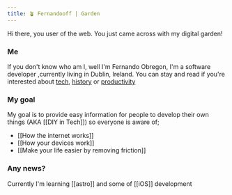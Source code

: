 ```yaml
---
title: 🪴 Fernandooff | Garden
---
```


Hi there, you user of the web. You just came across with my digital garden! 

### Me
If you don't know who am I, well I'm Fernando Obregon, I'm a software developer ,currently living in Dublin, Ireland. You can stay and read if you're interested about [tech](tech), [history](Zettelkasten/history.md) or [productivity](Zettelkasten/productivity.md)


### My goal

My goal is to provide easy information for people to develop their own things (AKA [[DIY in Tech]])  so everyone is aware of;
- [[How the internet works]]
- [[How your devices work]]
- [[Make your life easier by removing friction]]


### Any news?

Currently I'm learning [[astro]] and some of [[iOS]] development